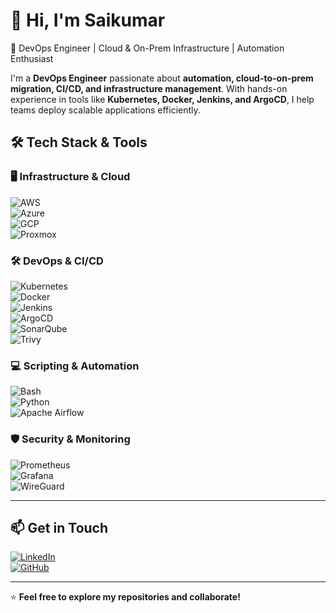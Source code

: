 # 👋 Hi, I'm Saikumar 

🚀 DevOps Engineer | Cloud & On-Prem Infrastructure | Automation Enthusiast  

I'm a **DevOps Engineer** passionate about **automation, cloud-to-on-prem migration, CI/CD, and infrastructure management**. With hands-on experience in tools like **Kubernetes, Docker, Jenkins, and ArgoCD**, I help teams deploy scalable applications efficiently.  

## 🛠️ **Tech Stack & Tools**  

### 🖥️ **Infrastructure & Cloud**  
![AWS](https://img.shields.io/badge/AWS-232F3E?style=for-the-badge&logo=amazon-aws&logoColor=white)  
![Azure](https://img.shields.io/badge/Azure-0078D4?style=for-the-badge&logo=microsoft-azure&logoColor=white)  
![GCP](https://img.shields.io/badge/Google%20Cloud-4285F4?style=for-the-badge&logo=google-cloud&logoColor=white)  
![Proxmox](https://img.shields.io/badge/Proxmox-E57000?style=for-the-badge&logo=proxmox&logoColor=white)  

### 🛠️ **DevOps & CI/CD**  
![Kubernetes](https://img.shields.io/badge/Kubernetes-326CE5?style=for-the-badge&logo=kubernetes&logoColor=white)  
![Docker](https://img.shields.io/badge/Docker-2496ED?style=for-the-badge&logo=docker&logoColor=white)  
![Jenkins](https://img.shields.io/badge/Jenkins-D24939?style=for-the-badge&logo=jenkins&logoColor=white)  
![ArgoCD](https://img.shields.io/badge/ArgoCD-EF5B25?style=for-the-badge&logo=argo&logoColor=white)  
![SonarQube](https://img.shields.io/badge/SonarQube-4E9BCD?style=for-the-badge&logo=sonarqube&logoColor=white)  
![Trivy](https://img.shields.io/badge/Trivy-EE0000?style=for-the-badge&logo=trivy&logoColor=white)  

### 💻 **Scripting & Automation**  
![Bash](https://img.shields.io/badge/Bash-4EAA25?style=for-the-badge&logo=gnu-bash&logoColor=white)  
![Python](https://img.shields.io/badge/Python-3776AB?style=for-the-badge&logo=python&logoColor=white)  
![Apache Airflow](https://img.shields.io/badge/Apache%20Airflow-017CEE?style=for-the-badge&logo=apache-airflow&logoColor=white)  

### 🛡️ **Security & Monitoring**  
![Prometheus](https://img.shields.io/badge/Prometheus-E6522C?style=for-the-badge&logo=prometheus&logoColor=white)  
![Grafana](https://img.shields.io/badge/Grafana-F46800?style=for-the-badge&logo=grafana&logoColor=white)  
![WireGuard](https://img.shields.io/badge/WireGuard-88171A?style=for-the-badge&logo=wireguard&logoColor=white)  

---

## 📫 **Get in Touch**  
[![LinkedIn](https://img.shields.io/badge/LinkedIn-0077B5?style=for-the-badge&logo=linkedin&logoColor=white)](https://www.linkedin.com/in/chinni-venkata-saikumar-0262a4263/)  
[![GitHub](https://img.shields.io/badge/GitHub-181717?style=for-the-badge&logo=github&logoColor=white)](https://github.com/saikumarchinni9652)  

---

⭐ **Feel free to explore my repositories and collaborate!**  

